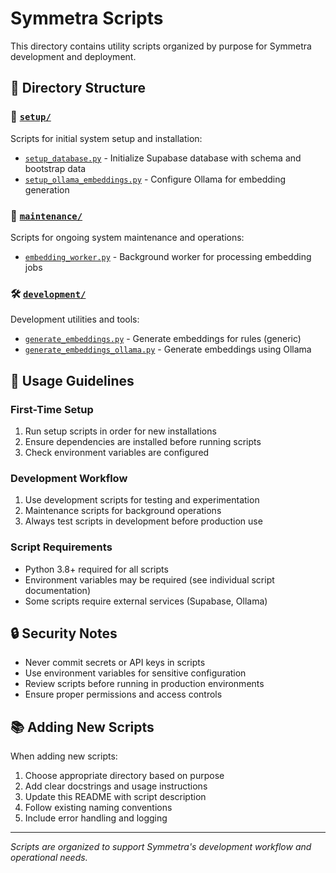 # Symmetra Scripts

This directory contains utility scripts organized by purpose for Symmetra development and deployment.

## 📁 Directory Structure

### 🚀 [`setup/`](setup/)
Scripts for initial system setup and installation:
- [`setup_database.py`](setup/setup_database.py) - Initialize Supabase database with schema and bootstrap data
- [`setup_ollama_embeddings.py`](setup/setup_ollama_embeddings.py) - Configure Ollama for embedding generation

### 🔧 [`maintenance/`](maintenance/)
Scripts for ongoing system maintenance and operations:
- [`embedding_worker.py`](maintenance/embedding_worker.py) - Background worker for processing embedding jobs

### 🛠️ [`development/`](development/)
Development utilities and tools:
- [`generate_embeddings.py`](development/generate_embeddings.py) - Generate embeddings for rules (generic)
- [`generate_embeddings_ollama.py`](development/generate_embeddings_ollama.py) - Generate embeddings using Ollama

## 🎯 Usage Guidelines

### First-Time Setup
1. Run setup scripts in order for new installations
2. Ensure dependencies are installed before running scripts
3. Check environment variables are configured

### Development Workflow
1. Use development scripts for testing and experimentation
2. Maintenance scripts for background operations
3. Always test scripts in development before production use

### Script Requirements
- Python 3.8+ required for all scripts
- Environment variables may be required (see individual script documentation)
- Some scripts require external services (Supabase, Ollama)

## 🔒 Security Notes

- Never commit secrets or API keys in scripts
- Use environment variables for sensitive configuration
- Review scripts before running in production environments
- Ensure proper permissions and access controls

## 📚 Adding New Scripts

When adding new scripts:
1. Choose appropriate directory based on purpose
2. Add clear docstrings and usage instructions
3. Update this README with script description
4. Follow existing naming conventions
5. Include error handling and logging

---

*Scripts are organized to support Symmetra's development workflow and operational needs.*